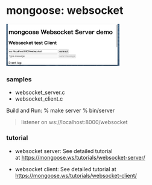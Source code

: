 mongoose: websocket
===============

<img src="https://raw.githubusercontent.com/ohwada/MAC_cpp_Samples/master/mongoose/screenshots/websocket_server.png" width="300" />

### samples  
- websocket_server.c
- websocket_client.c


Build and Run:
% make server
% bin/server
> listener on ws://localhost:8000/websocket


###  tutorial
- websocket server:
See detailed tutorial  
at https://mongoose.ws/tutorials/websocket-server/  

- websocket client:
See detailed tutorial 
at https://mongoose.ws/tutorials/websocket-client/

